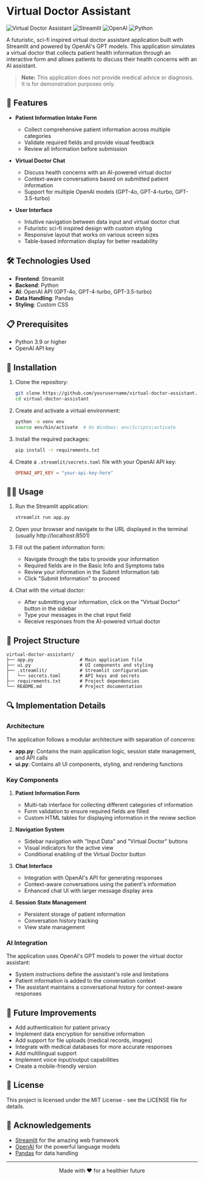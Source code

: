 # Virtual Doctor Assistant

![Virtual Doctor Assistant](https://img.shields.io/badge/Virtual%20Doctor-Assistant-blue)
![Streamlit](https://img.shields.io/badge/Streamlit-1.28.0-FF4B4B)
![OpenAI](https://img.shields.io/badge/OpenAI-GPT--4o-00A67E)
![Python](https://img.shields.io/badge/Python-3.9+-3776AB)

A futuristic, sci-fi inspired virtual doctor assistant application built with Streamlit and powered by OpenAI's GPT models. This application simulates a virtual doctor that collects patient health information through an interactive form and allows patients to discuss their health concerns with an AI assistant.

> **Note:** This application does not provide medical advice or diagnosis. It is for demonstration purposes only.

## 🌟 Features

- **Patient Information Intake Form**

  - Collect comprehensive patient information across multiple categories
  - Validate required fields and provide visual feedback
  - Review all information before submission

- **Virtual Doctor Chat**

  - Discuss health concerns with an AI-powered virtual doctor
  - Context-aware conversations based on submitted patient information
  - Support for multiple OpenAI models (GPT-4o, GPT-4-turbo, GPT-3.5-turbo)

- **User Interface**
  - Intuitive navigation between data input and virtual doctor chat
  - Futuristic sci-fi inspired design with custom styling
  - Responsive layout that works on various screen sizes
  - Table-based information display for better readability

## 🛠️ Technologies Used

- **Frontend**: Streamlit
- **Backend**: Python
- **AI**: OpenAI API (GPT-4o, GPT-4-turbo, GPT-3.5-turbo)
- **Data Handling**: Pandas
- **Styling**: Custom CSS

## 📋 Prerequisites

- Python 3.9 or higher
- OpenAI API key

## 🚀 Installation

1. Clone the repository:

   ```bash
   git clone https://github.com/yourusername/virtual-doctor-assistant.git
   cd virtual-doctor-assistant
   ```

2. Create and activate a virtual environment:

   ```bash
   python -m venv env
   source env/bin/activate  # On Windows: env\Scripts\activate
   ```

3. Install the required packages:

   ```bash
   pip install -r requirements.txt
   ```

4. Create a `.streamlit/secrets.toml` file with your OpenAI API key:
   ```toml
   OPENAI_API_KEY = "your-api-key-here"
   ```

## 🏃‍♂️ Usage

1. Run the Streamlit application:

   ```bash
   streamlit run app.py
   ```

2. Open your browser and navigate to the URL displayed in the terminal (usually http://localhost:8501)

3. Fill out the patient information form:

   - Navigate through the tabs to provide your information
   - Required fields are in the Basic Info and Symptoms tabs
   - Review your information in the Submit Information tab
   - Click "Submit Information" to proceed

4. Chat with the virtual doctor:
   - After submitting your information, click on the "Virtual Doctor" button in the sidebar
   - Type your messages in the chat input field
   - Receive responses from the AI-powered virtual doctor

## 📁 Project Structure

```
virtual-doctor-assistant/
├── app.py                 # Main application file
├── ui.py                  # UI components and styling
├── .streamlit/            # Streamlit configuration
│   └── secrets.toml       # API keys and secrets
├── requirements.txt       # Project dependencies
└── README.md              # Project documentation
```

## 🔍 Implementation Details

### Architecture

The application follows a modular architecture with separation of concerns:

- **app.py**: Contains the main application logic, session state management, and API calls
- **ui.py**: Contains all UI components, styling, and rendering functions

### Key Components

1. **Patient Information Form**

   - Multi-tab interface for collecting different categories of information
   - Form validation to ensure required fields are filled
   - Custom HTML tables for displaying information in the review section

2. **Navigation System**

   - Sidebar navigation with "Input Data" and "Virtual Doctor" buttons
   - Visual indicators for the active view
   - Conditional enabling of the Virtual Doctor button

3. **Chat Interface**

   - Integration with OpenAI's API for generating responses
   - Context-aware conversations using the patient's information
   - Enhanced chat UI with larger message display area

4. **Session State Management**
   - Persistent storage of patient information
   - Conversation history tracking
   - View state management

### AI Integration

The application uses OpenAI's GPT models to power the virtual doctor assistant:

- System instructions define the assistant's role and limitations
- Patient information is added to the conversation context
- The assistant maintains a conversational history for context-aware responses

## 🔮 Future Improvements

- Add authentication for patient privacy
- Implement data encryption for sensitive information
- Add support for file uploads (medical records, images)
- Integrate with medical databases for more accurate responses
- Add multilingual support
- Implement voice input/output capabilities
- Create a mobile-friendly version

## 📄 License

This project is licensed under the MIT License - see the LICENSE file for details.

## 🙏 Acknowledgements

- [Streamlit](https://streamlit.io/) for the amazing web framework
- [OpenAI](https://openai.com/) for the powerful language models
- [Pandas](https://pandas.pydata.org/) for data handling

---

<p align="center">
  Made with ❤️ for a healthier future
</p>

